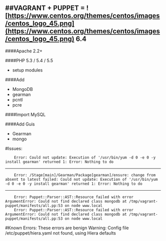 ##VAGRANT + PUPPET = ![https://www.centos.org/themes/centos/images/centos_logo_45.png](https://www.centos.org/themes/centos/images/centos_logo_45.png) 6.4
---
####Apache 2.2+

####PHP 5.3 / 5.4 / 5.5
- setup modules

####Add
- MongoDB
- gearman
- pcntl
- pcre

####Import MySQL

####Add Guis
- Gearman
- mongo

#Issues:

		Error: Could not update: Execution of '/usr/bin/yum -d 0 -e 0 -y install gearman' returned 1: Error: Nothing to do

---

		Error: /Stage[main]/Gearman/Package[gearman]/ensure: change from absent to latest failed: Could not update: Execution of '/usr/bin/yum -d 0 -e 0 -y install gearman' returned 1: Error: Nothing to do

---

		Error: Puppet::Parser::AST::Resource failed with error ArgumentError: Could not find declared class mongodb at /tmp/vagrant-puppet/manifests/all.pp:53 on node www.local
		Error: Puppet::Parser::AST::Resource failed with error ArgumentError: Could not find declared class mongodb at /tmp/vagrant-puppet/manifests/all.pp:53 on node www.local


<!-- None! All working!! -->

#Known Errors:
These errors are benign
	Warning: Config file /etc/puppet/hiera.yaml not found, using Hiera defaults

